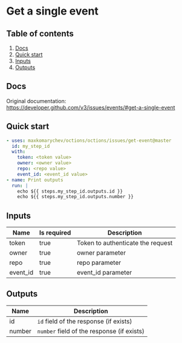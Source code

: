 # Get a single event

## Table of contents

1. [Docs](#docs)
1. [Quick start](#quick-start)
1. [Inputs](#inputs)
1. [Outputs](#outputs)

<a name="quick-start" ></a>
## Docs

Original documentation: https://developer.github.com/v3/issues/events/#get-a-single-event




<a name="quick start" ></a>
## Quick start

```yaml
- uses: maxkomarychev/octions/octions/issues/get-event@master
  id: my_step_id
  with:
    token: <token value>
    owner: <owner value>
    repo: <repo value>
    event_id: <event_id value>
- name: Print outputs
  run: |
    echo ${{ steps.my_step_id.outputs.id }}
    echo ${{ steps.my_step_id.outputs.number }}
```


<a name="inputs" ></a>
## Inputs

| Name | Is required | Description |
|---|---|---|
|token|true|Token to authenticate the request
|owner|true|owner parameter
|repo|true|repo parameter
|event_id|true|event_id parameter

<a name="outputs" ></a>
## Outputs

| Name | Description |
|---|---|
|id|`id` field of the response (if exists)|
|number|`number` field of the response (if exists)|

